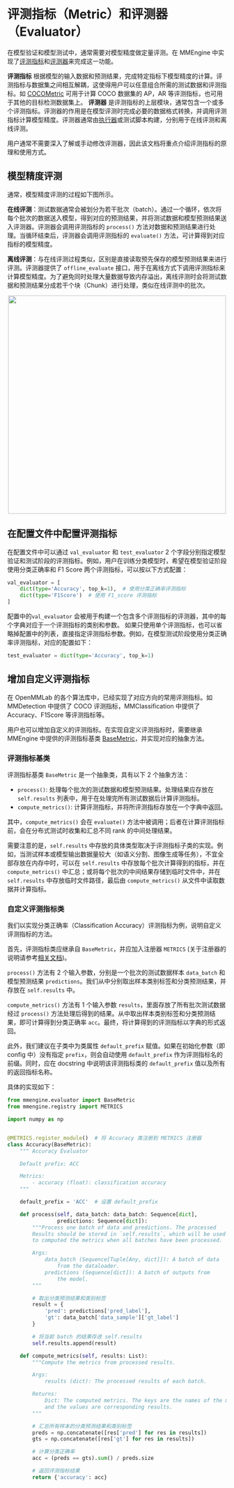 # 评测指标（Metric）和评测器（Evaluator）

在模型验证和模型测试中，通常需要对模型精度做定量评测。在 MMEngine 中实现了[评测指标](Todo:metric-doc-link)和[评测器](Todo:evaluator-doc-linek)来完成这一功能。

**评测指标** 根据模型的输入数据和预测结果，完成特定指标下模型精度的计算。评测指标与数据集之间相互解耦，这使得用户可以任意组合所需的测试数据和评测指标。如 [COCOMetric](Todo:coco-metric-doc-link) 可用于计算 COCO 数据集的 AP，AR 等评测指标，也可用于其他的目标检测数据集上。
**评测器** 是评测指标的上层模块，通常包含一个或多个评测指标。评测器的作用是在模型评测时完成必要的数据格式转换，并调用评测指标计算模型精度。评测器通常由[执行器](TODO:runner-doc-link)或测试脚本构建，分别用于在线评测和离线评测。

用户通常不需要深入了解或手动修改评测器，因此该文档将重点介绍评测指标的原理和使用方式。

## 模型精度评测

通常，模型精度评测的过程如下图所示。

**在线评测**：测试数据通常会被划分为若干批次（batch）。通过一个循环，依次将每个批次的数据送入模型，得到对应的预测结果，并将测试数据和模型预测结果送入评测器。评测器会调用评测指标的 `process()` 方法对数据和预测结果进行处理。当循环结束后，评测器会调用评测指标的 `evaluate()` 方法，可计算得到对应指标的模型精度。

**离线评测**：与在线评测过程类似，区别是直接读取预先保存的模型预测结果来进行评测。评测器提供了 `offline_evaluate` 接口，用于在离线方式下调用评测指标来计算模型精度。为了避免同时处理大量数据导致内存溢出，离线评测时会将测试数据和预测结果分成若干个块（Chunk）进行处理，类似在线评测中的批次。

<div align="center">
    <img src="https://user-images.githubusercontent.com/15977946/163718224-20a4970a-e540-4a3a-8b01-bf0a604c6841.jpg" width="500"/>
</div>

## 在配置文件中配置评测指标

在配置文件中可以通过 `val_evaluator` 和 `test_evaluator` 2 个字段分别指定模型验证和测试阶段的评测指标。例如，用户在训练分类模型时，希望在模型验证阶段使用分类正确率和 F1 Score 两个评测指标，可以按以下方式配置：

```python
val_evaluator = [
    dict(type='Accuracy', top_k=1),  # 使用分类正确率评测指标
    dict(type='F1Score')  # 使用 F1_score 评测指标
]
```

配置中的`val_evaluator` 会被用于构建一个包含多个评测指标的评测器，其中的每个字典对应于一个评测指标的类别和参数。
如果只使用单个评测指标，也可以省略掉配置中的列表，直接指定评测指标参数。例如，在模型测试阶段使用分类正确率评测指标，对应的配置如下：

```python
test_evaluator = dict(type='Accuracy', top_k=1)
```

## 增加自定义评测指标

在 OpenMMLab 的各个算法库中，已经实现了对应方向的常用评测指标。如 MMDetection 中提供了 COCO 评测指标，MMClassification 中提供了 Accuracy、F1Score 等评测指标等。

用户也可以增加自定义的评测指标。在实现自定义评测指标时，需要继承 MMEngine 中提供的评测指标基类 [BaseMetric](Todo:basemetric-doc-link)，并实现对应的抽象方法。

### 评测指标基类

评测指标基类 `BaseMetric` 是一个抽象类，具有以下 2 个抽象方法：

- `process()`: 处理每个批次的测试数据和模型预测结果。处理结果应存放在 `self.results` 列表中，用于在处理完所有测试数据后计算评测指标。
- `compute_metrics()`: 计算评测指标，并将所评测指标存放在一个字典中返回。

其中，`compute_metrics()` 会在 `evaluate()` 方法中被调用；后者在计算评测指标前，会在分布式测试时收集和汇总不同 rank 的中间处理结果。

需要注意的是，`self.results` 中存放的具体类型取决于评测指标子类的实现。例如，当测试样本或模型输出数据量较大（如语义分割、图像生成等任务），不宜全部存放在内存中时，可以在 `self.results` 中存放每个批次计算得到的指标，并在 `compute_metrics()` 中汇总；或将每个批次的中间结果存储到临时文件中，并在 `self.results` 中存放临时文件路径，最后由 `compute_metrics()` 从文件中读取数据并计算指标。

### 自定义评测指标类

我们以实现分类正确率（Classification Accuracy）评测指标为例，说明自定义评测指标的方法。

首先，评测指标类应继承自 `BaseMetric`，并应加入注册器 `METRICS` (关于注册器的说明请参考[相关文档](docs%5Czh_cn%5Ctutorials%5Cregistry.md))。

`process()` 方法有 2 个输入参数，分别是一个批次的测试数据样本 `data_batch` 和模型预测结果 `predictions`。我们从中分别取出样本类别标签和分类预测结果，并存放在 `self.results` 中。

`compute_metrics()` 方法有 1 个输入参数 `results`，里面存放了所有批次测试数据经过 `process()` 方法处理后得到的结果。从中取出样本类别标签和分类预测结果，即可计算得到分类正确率 `acc`。最终，将计算得到的评测指标以字典的形式返回。

此外，我们建议在子类中为类属性 `default_prefix` 赋值。如果在初始化参数（即 config 中）没有指定 `prefix`，则会自动使用 `default_prefix` 作为评测指标名的前缀。同时，应在 docstring 中说明该评测指标类的 `default_prefix` 值以及所有的返回指标名称。

具体的实现如下：

```python
from mmengine.evaluator import BaseMetric
from mmengine.registry import METRICS

import numpy as np


@METRICS.register_module()  # 将 Accuracy 类注册到 METRICS 注册器
class Accuracy(BaseMetric):
    """ Accuracy Evaluator

    Default prefix: ACC

    Metrics:
        - accuracy (float): classification accuracy
    """

    default_prefix = 'ACC'  # 设置 default_prefix

    def process(self, data_batch: data_batch: Sequence[dict],
                predictions: Sequence[dict]):
        """Process one batch of data and predictions. The processed
        Results should be stored in `self.results`, which will be used
        to computed the metrics when all batches have been processed.

        Args:
            data_batch (Sequence[Tuple[Any, dict]]): A batch of data
                from the dataloader.
            predictions (Sequence[dict]): A batch of outputs from
                the model.
        """

        # 取出分类预测结果和类别标签
        result = {
            'pred': predictions['pred_label'],
            'gt': data_batch['data_sample']['gt_label']
        }

        # 将当前 batch 的结果存进 self.results
        self.results.append(result)

    def compute_metrics(self, results: List):
        """Compute the metrics from processed results.

        Args:
            results (dict): The processed results of each batch.

        Returns:
            Dict: The computed metrics. The keys are the names of the metrics,
            and the values are corresponding results.
        """

        # 汇总所有样本的分类预测结果和类别标签
        preds = np.concatenate([res['pred'] for res in results])
        gts = np.concatenate([res['gt'] for res in results])

        # 计算分类正确率
        acc = (preds == gts).sum() / preds.size

        # 返回评测指标结果
        return {'accuracy': acc}

```
